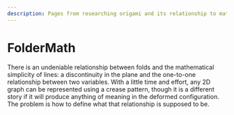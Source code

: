 ```yaml
---
description: Pages from researching origami and its relationship to mathematics
---
```


# FolderMath

There is an undeniable relationship between folds and the mathematical simplicity of lines: a discontinuity in the plane and the one-to-one relationship between two variables. With a little time and effort, any 2D graph can be represented using a crease pattern, though it is a different story if it will produce anything of meaning in the deformed configuration. The problem is how to define what that relationship is supposed to be.&#x20;

